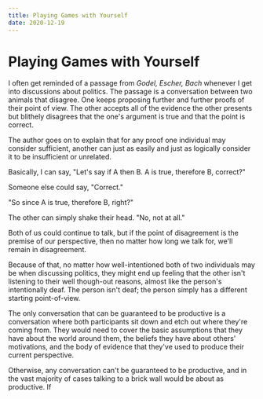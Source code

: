```yaml
---
title: Playing Games with Yourself
date: 2020-12-19
---
```


# Playing Games with Yourself

I often get reminded of a passage from *Godel, Escher, Bach* whenever I get into discussions about politics.
The passage is a conversation between two animals that disagree. One keeps proposing further and further proofs
of their point of view. The other accepts all of the evidence the other presents but blithely disagrees that
the one's argument is true and that the point is correct.

The author goes on to explain that for any proof one individual may consider sufficient, another can just as
easily and just as logically consider it to be insufficient or unrelated.

Basically, I can say, "Let's say if A then B. A is true, therefore B, correct?"

Someone else could say, "Correct."

"So since A is true, therefore B, right?"

The other can simply shake their head. "No, not at all."

Both of us could continue to talk, but if the point of disagreement is the premise of our perspective, then
no matter how long we talk for, we'll remain in disagreement.

Because of that, no matter how well-intentioned both of two individuals may be when discussing politics, they
might end up feeling that the other isn't listening to their well though-out reasons, almost like the person's
intentionally deaf. The person isn't deaf; the person simply has a different starting point-of-view.

The only conversation that can be guaranteed to be productive is a conversation where both participants sit down
and etch out where they're coming from. They would need to cover the basic assumptions that they have about the
world around them, the beliefs they have about others' motivations, and the body of evidence that they've used to
produce their current perspective. 

Otherwise, any conversation can't be guaranteed to be productive, and in the vast majority of cases talking to a
brick wall would be about as productive. If 
